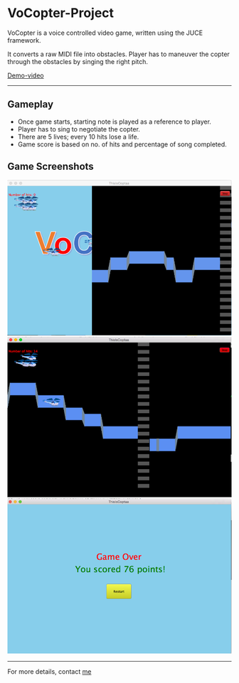 # VoCopter-Project
VoCopter is a voice controlled video game, written using the JUCE framework. 

It converts a raw MIDI file into obstacles. Player has to maneuver the copter through the obstacles by singing the right pitch.

[Demo-video](https://www.youtube.com/watch?v=I1Zh_YTYQr0)<br>

------

## Gameplay
- Once game starts, starting note is played as a reference to player.
- Player has to sing to negotiate the copter.
- There are 5 lives; every 10 hits lose a life.
- Game score is based on no. of hits and percentage of song completed.

## Game Screenshots
![screenshot1](https://raw.githubusercontent.com/RitheshKumar/VoCopter-Project/master/Media/gameBegin.png)
![screenshot2](https://raw.githubusercontent.com/RitheshKumar/VoCopter-Project/master/Media/gamePlay.png)
![screenshot3](https://raw.githubusercontent.com/RitheshKumar/VoCopter-Project/master/Media/gameOver.png)

------
For more details, contact [me](mailto:ritheshrkumar@gmail.com)


